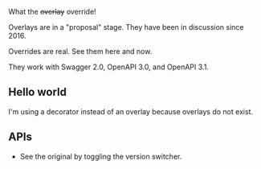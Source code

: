 What the ~~overlay~~ override!

Overlays are in a "proposal" stage.
They have been in discussion since 2016.

Overrides are real. See them here and now.

They work with Swagger 2.0, OpenAPI 3.0, and OpenAPI 3.1.

## Hello world

I'm using a decorator instead of an overlay because overlays do not exist.

## APIs

- See the original by toggling the version switcher.
